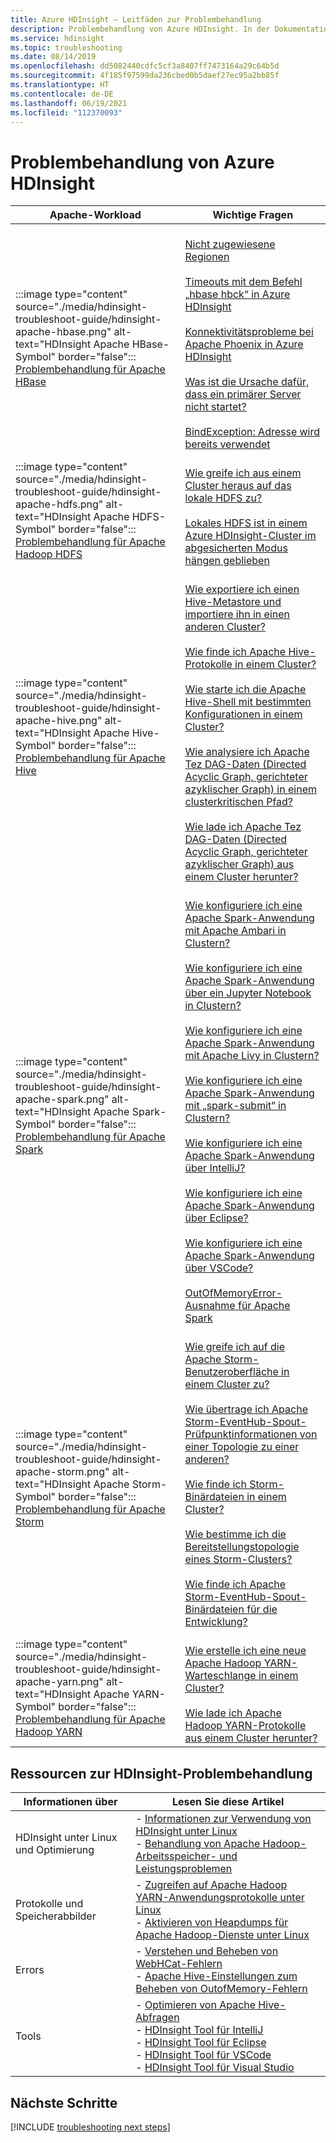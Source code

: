 ```yaml
---
title: Azure HDInsight – Leitfäden zur Problembehandlung
description: Problembehandlung von Azure HDInsight. In der Dokumentation wird Schritt für Schritt veranschaulicht, wie Sie HDInsight zum Lösen häufiger Probleme mit Apache Hive, Apache Spark, Apache YARN, Apache HBase, Hadoop Distributed File System und Apache Storm verwenden.
ms.service: hdinsight
ms.topic: troubleshooting
ms.date: 08/14/2019
ms.openlocfilehash: dd5082440cdfc5cf3a8407ff7473164a29c64b5d
ms.sourcegitcommit: 4f185f97599da236cbed0b5daef27ec95a2bb85f
ms.translationtype: HT
ms.contentlocale: de-DE
ms.lasthandoff: 06/19/2021
ms.locfileid: "112370093"
---
```

# <a name="troubleshoot-azure-hdinsight"></a>Problembehandlung von Azure HDInsight

| Apache-Workload | Wichtige Fragen |
|---|---|
|:::image type="content" source="./media/hdinsight-troubleshoot-guide/hdinsight-apache-hbase.png" alt-text="HDInsight Apache HBase-Symbol" border="false":::<br>[Problembehandlung für Apache HBase]()|<br>[Nicht zugewiesene Regionen](hbase/hbase-troubleshoot-unassigned-regions.md#scenario-unassigned-regions)<br><br>[Timeouts mit dem Befehl „hbase hbck“ in Azure HDInsight](hbase/hbase-troubleshoot-timeouts-hbase-hbck.md)<br><br>[Konnektivitätsprobleme bei Apache Phoenix in Azure HDInsight](hbase/hbase-troubleshoot-phoenix-connectivity.md)<br><br>[Was ist die Ursache dafür, dass ein primärer Server nicht startet?](hbase/hbase-troubleshoot-start-fails.md)<br><br>[BindException: Adresse wird bereits verwendet](hbase/hbase-troubleshoot-bindexception-address-use.md)|
|:::image type="content" source="./media/hdinsight-troubleshoot-guide/hdinsight-apache-hdfs.png" alt-text="HDInsight Apache HDFS-Symbol" border="false":::<br>[Problembehandlung für Apache Hadoop HDFS](hdinsight-troubleshoot-hdfs.md)|<br>[Wie greife ich aus einem Cluster heraus auf das lokale HDFS zu?](hdinsight-troubleshoot-hdfs.md#how-do-i-access-local-hdfs-from-inside-a-cluster)<br><br>[Lokales HDFS ist in einem Azure HDInsight-Cluster im abgesicherten Modus hängen geblieben](hadoop/hdinsight-hdfs-troubleshoot-safe-mode.md)|
|:::image type="content" source="./media/hdinsight-troubleshoot-guide/hdinsight-apache-hive.png" alt-text="HDInsight Apache Hive-Symbol" border="false":::<br>[Problembehandlung für Apache Hive](hdinsight-troubleshoot-hive.md)|<br>[Wie exportiere ich einen Hive-Metastore und importiere ihn in einen anderen Cluster?](hdinsight-troubleshoot-hive.md#how-do-i-export-a-hive-metastore-and-import-it-on-another-cluster)<br><br>[Wie finde ich Apache Hive-Protokolle in einem Cluster?](hdinsight-troubleshoot-hive.md#how-do-i-locate-hive-logs-on-a-cluster)<br><br>[Wie starte ich die Apache Hive-Shell mit bestimmten Konfigurationen in einem Cluster?](hdinsight-troubleshoot-hive.md#how-do-i-launch-the-hive-shell-with-specific-configurations-on-a-cluster)<br><br>[Wie analysiere ich Apache Tez DAG-Daten (Directed Acyclic Graph, gerichteter azyklischer Graph) in einem clusterkritischen Pfad?](hdinsight-troubleshoot-hive.md#how-do-i-analyze-tez-dag-data-on-a-cluster-critical-path)<br><br>[Wie lade ich Apache Tez DAG-Daten (Directed Acyclic Graph, gerichteter azyklischer Graph) aus einem Cluster herunter?](hdinsight-troubleshoot-hive.md#how-do-i-download-tez-dag-data-from-a-cluster)|
|:::image type="content" source="./media/hdinsight-troubleshoot-guide/hdinsight-apache-spark.png" alt-text="HDInsight Apache Spark-Symbol" border="false":::<br>[Problembehandlung für Apache Spark](./spark/apache-troubleshoot-spark.md)|<br>[Wie konfiguriere ich eine Apache Spark-Anwendung mit Apache Ambari in Clustern?](spark/apache-troubleshoot-spark.md#how-do-i-configure-an-apache-spark-application-by-using-apache-ambari-on-clusters)<br><br>[Wie konfiguriere ich eine Apache Spark-Anwendung über ein Jupyter Notebook in Clustern?](spark/apache-troubleshoot-spark.md#how-do-i-configure-an-apache-spark-application-by-using-a-jupyter-notebook-on-clusters)<br><br>[Wie konfiguriere ich eine Apache Spark-Anwendung mit Apache Livy in Clustern?](spark/apache-troubleshoot-spark.md#how-do-i-configure-an-apache-spark-application-by-using-apache-livy-on-clusters)<br><br>[Wie konfiguriere ich eine Apache Spark-Anwendung mit „spark-submit“ in Clustern?](spark/apache-troubleshoot-spark.md#how-do-i-configure-an-apache-spark-application-by-using-spark-submit-on-clusters)<br><br>[Wie konfiguriere ich eine Apache Spark-Anwendung über IntelliJ?](spark/apache-spark-intellij-tool-plugin.md)<br><br>[Wie konfiguriere ich eine Apache Spark-Anwendung über Eclipse?](spark/apache-spark-eclipse-tool-plugin.md)<br><br>[Wie konfiguriere ich eine Apache Spark-Anwendung über VSCode?](hdinsight-for-vscode.md)<br><br>[OutOfMemoryError-Ausnahme für Apache Spark](spark/apache-spark-troubleshoot-outofmemory.md#scenario-outofmemoryerror-exception-for-apache-spark)|
|:::image type="content" source="./media/hdinsight-troubleshoot-guide/hdinsight-apache-storm.png" alt-text="HDInsight Apache Storm-Symbol" border="false":::<br>[Problembehandlung für Apache Storm](./storm/apache-troubleshoot-storm.md)|<br>[Wie greife ich auf die Apache Storm-Benutzeroberfläche in einem Cluster zu?](storm/apache-troubleshoot-storm.md#how-do-i-access-the-storm-ui-on-a-cluster)<br><br>[Wie übertrage ich Apache Storm-EventHub-Spout-Prüfpunktinformationen von einer Topologie zu einer anderen?](storm/apache-troubleshoot-storm.md#how-do-i-transfer-storm-event-hub-spout-checkpoint-information-from-one-topology-to-another)<br><br>[Wie finde ich Storm-Binärdateien in einem Cluster?](storm/apache-troubleshoot-storm.md#how-do-i-locate-storm-binaries-on-a-cluster)<br><br>[Wie bestimme ich die Bereitstellungstopologie eines Storm-Clusters?](storm/apache-troubleshoot-storm.md#how-do-i-determine-the-deployment-topology-of-a-storm-cluster)<br><br>[Wie finde ich Apache Storm-EventHub-Spout-Binärdateien für die Entwicklung?](storm/apache-troubleshoot-storm.md#how-do-i-locate-storm-event-hub-spout-binaries-for-development)|
|:::image type="content" source="./media/hdinsight-troubleshoot-guide/hdinsight-apache-yarn.png" alt-text="HDInsight Apache YARN-Symbol" border="false":::<br>[Problembehandlung für Apache Hadoop YARN](hdinsight-troubleshoot-YARN.md)|<br>[Wie erstelle ich eine neue Apache Hadoop YARN-Warteschlange in einem Cluster?](hdinsight-troubleshoot-yarn.md#how-do-i-create-a-new-yarn-queue-on-a-cluster)<br><br>[Wie lade ich Apache Hadoop YARN-Protokolle aus einem Cluster herunter?](hdinsight-troubleshoot-yarn.md#how-do-i-download-yarn-logs-from-a-cluster)|

## <a name="hdinsight-troubleshooting-resources"></a>Ressourcen zur HDInsight-Problembehandlung

| Informationen über | Lesen Sie diese Artikel |
| --- | --- |
| HDInsight unter Linux und Optimierung | - [Informationen zur Verwendung von HDInsight unter Linux](hdinsight-hadoop-linux-information.md)<br>- [Behandlung von Apache Hadoop-Arbeitsspeicher- und Leistungsproblemen](hdinsight-hadoop-stack-trace-error-messages.md) |
| Protokolle und Speicherabbilder | - [Zugreifen auf Apache Hadoop YARN-Anwendungsprotokolle unter Linux](hdinsight-hadoop-access-yarn-app-logs-linux.md)<br>- [Aktivieren von Heapdumps für Apache Hadoop-Dienste unter Linux](hdinsight-hadoop-collect-debug-heap-dump-linux.md)|
| Errors | - [Verstehen und Beheben von WebHCat-Fehlern](hdinsight-hadoop-templeton-webhcat-debug-errors.md)<br>- [Apache Hive-Einstellungen zum Beheben von OutofMemory-Fehlern](hdinsight-hadoop-hive-out-of-memory-error-oom.md) |
| Tools | - [Optimieren von Apache Hive-Abfragen](hdinsight-hadoop-optimize-hive-query.md)<br>- [HDInsight Tool für IntelliJ](./spark/apache-spark-intellij-tool-plugin.md)<br>- [HDInsight Tool für Eclipse](./spark/apache-spark-eclipse-tool-plugin.md)<br>- [HDInsight Tool für VSCode](hdinsight-for-vscode.md)<br>- [HDInsight Tool für Visual Studio](./hadoop/apache-hadoop-visual-studio-tools-get-started.md) |

## <a name="next-steps"></a>Nächste Schritte

[!INCLUDE [troubleshooting next steps](includes/hdinsight-troubleshooting-next-steps.md)]

